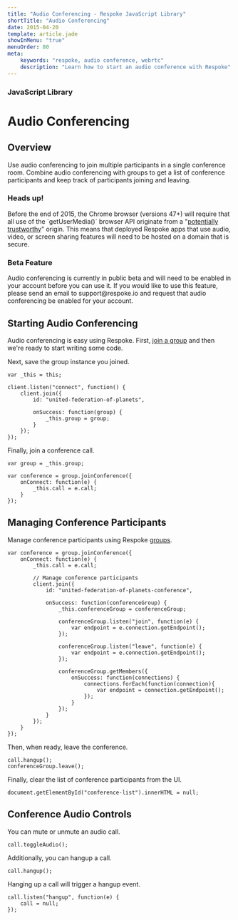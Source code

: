 ```yaml
---
title: "Audio Conferencing - Respoke JavaScript Library"
shortTitle: "Audio Conferencing"
date: 2015-04-20
template: article.jade
showInMenu: "true"
menuOrder: 80
meta:
    keywords: "respoke, audio conference, webrtc"
    description: "Learn how to start an audio conference with Respoke"
---
```


### JavaScript Library
# Audio Conferencing

## Overview

Use audio conferencing to join multiple participants in a single conference room. Combine audio conferencing with groups
to get a list of conference participants and keep track of participants joining and leaving.

<div class="notice">
    <h3>Heads up!</h3>
    <p>Before the end of 2015, the Chrome browser (versions 47+) will require that all use of the `getUserMedia()`
    browser API originate from a
    "<a href="http://www.w3.org/TR/powerful-features/#is-origin-trustworthy">potentially trustworthy</a>" origin. This
    means that deployed Respoke apps that use audio, video, or screen sharing features will need to be hosted on a
    domain that is secure.
</div>

<div class="warning">
    <h3>Beta Feature</h3>
    <p>Audio conferencing is currently in public beta and will need to be enabled in your account before you can use it.
    If you would like to use this feature, please send an email to support@respoke.io and request that audio conferencing
    be enabled for your account.
    </p>
</div>

## Starting Audio Conferencing

Audio conferencing is easy using Respoke. First, [join a group](/client/javascript/guide/group-joining.html) and then
we're ready to start writing some code.

Next, save the group instance you joined.

    var _this = this;

    client.listen("connect", function() {
        client.join({
            id: "united-federation-of-planets",

            onSuccess: function(group) {
                _this.group = group;
            }
        });
    });


Finally, join a conference call.

    var group = _this.group;

    var conference = group.joinConference({
        onConnect: function(e) {
            _this.call = e.call;
        }
    });

## Managing Conference Participants

Manage conference participants using Respoke [groups](/client/javascript/guide/group-joining.html).

    var conference = group.joinConference({
        onConnect: function(e) {
            _this.call = e.call;

            // Manage conference participants
            client.join({
                id: "united-federation-of-planets-conference",

                onSuccess: function(conferenceGroup) {
                    _this.conferenceGroup = conferenceGroup;

                    conferenceGroup.listen("join", function(e) {
                        var endpoint = e.connection.getEndpoint();
                    });

                    conferenceGroup.listen("leave", function(e) {
                        var endpoint = e.connection.getEndpoint();
                    });

                    conferenceGroup.getMembers({
                        onSuccess: function(connections) {
                            connections.forEach(function(connection){
                                var endpoint = connection.getEndpoint();
                            });
                        }
                    });
                }
            });
        }
    });

Then, when ready, leave the conference.

    call.hangup();
    conferenceGroup.leave();

Finally, clear the list of conference participants from the UI.

    document.getElementById("conference-list").innerHTML = null;


## Conference Audio Controls

You can mute or unmute an audio call.

    call.toggleAudio();

Additionally, you can hangup a call.

    call.hangup();

Hanging up a call will trigger a hangup event.

    call.listen("hangup", function(e) {
        call = null;
    });
